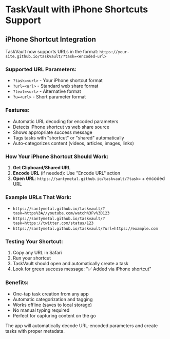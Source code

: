 # TaskVault with iPhone Shortcuts Support

## iPhone Shortcut Integration

TaskVault now supports URLs in the format: `https://your-site.github.io/taskvault/?task=<encoded-url>`

### Supported URL Parameters:
- `?task=<url>` - Your iPhone shortcut format
- `?url=<url>` - Standard web share format
- `?text=<url>` - Alternative format
- `?u=<url>` - Short parameter format

### Features:
- Automatic URL decoding for encoded parameters
- Detects iPhone shortcut vs web share source
- Shows appropriate success message
- Tags tasks with "shortcut" or "shared" automatically
- Auto-categorizes content (videos, articles, images, links)

### How Your iPhone Shortcut Should Work:

1. **Get Clipboard/Shared URL**
2. **Encode URL** (if needed): Use "Encode URL" action
3. **Open URL**: `https://santymetal.github.io/taskvault/?task=` + encoded URL

### Example URLs That Work:
- `https://santymetal.github.io/taskvault/?task=https%3A//youtube.com/watch%3Fv%3D123`
- `https://santymetal.github.io/taskvault/?task=https://twitter.com/status/123`
- `https://santymetal.github.io/taskvault/?url=https://example.com`

### Testing Your Shortcut:
1. Copy any URL in Safari
2. Run your shortcut
3. TaskVault should open and automatically create a task
4. Look for green success message: "✅ Added via iPhone shortcut"

### Benefits:
- One-tap task creation from any app
- Automatic categorization and tagging
- Works offline (saves to local storage)
- No manual typing required
- Perfect for capturing content on the go

The app will automatically decode URL-encoded parameters and create tasks with proper metadata.